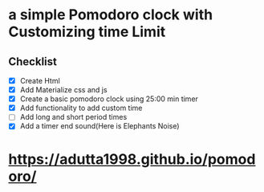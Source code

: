 # a simple Pomodoro clock with Customizing time Limit

## Checklist
- [x] Create Html
- [x] Add Materialize css and js
- [x] Create a basic pomodoro clock using 25:00 min timer
- [x] Add functionality to add custom time
- [ ] Add long and short period times
- [x] Add a timer end sound(Here is Elephants Noise)

# https://adutta1998.github.io/pomodoro/

